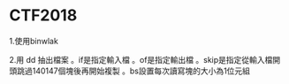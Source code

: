 # CTF2018
1.使用binwlak

2.用 dd 抽出檔案
 。if是指定輸入檔
 。of是指定輸出檔
 。skip是指定從輸入檔開頭跳過140147個塊後再開始複製
 。bs設置每次讀寫塊的大小為1位元組
